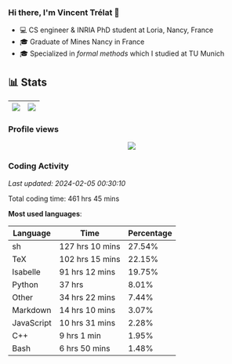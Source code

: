 ### Hi there, I'm Vincent Trélat 👋

-   💻 CS engineer & INRIA PhD student at Loria, Nancy, France
-   🎓 Graduate of Mines Nancy in France
-   🎓 Specialized in _formal methods_ which I studied at TU Munich

## 📊 **Stats**

| <img align="center" src="https://readme-stats.clckblog.space/api?username=VTrelat&show_icons=true&include_all_commits=true&theme=tokyonight&hide_border=true" /> | <img align="center" src="https://readme-stats.clckblog.space/api/top-langs/?username=VTrelat&layout=compact&theme=tokyonight&hide_border=true" /> |
| ---------------------------------------------------------------------------------------------------------------------------------------------------------------- | ------------------------------------------------------------------------------------------------------------------------------------------------- |

### Profile views

<p align="center">
 <img src="https://profile-counter.glitch.me/VTrelat/count.svg" />
</p>

<!--automations-->
### Coding Activity
_Last updated: 2024-02-05 00:30:10_

Total coding time: 461 hrs 45 mins

**Most used languages**:

| Language | Time | Percentage |
| ------------- | ------------- | ------------- |
| sh | 127 hrs 10 mins | 27.54% |
| TeX | 102 hrs 15 mins | 22.15% |
| Isabelle | 91 hrs 12 mins | 19.75% |
| Python | 37 hrs | 8.01% |
| Other | 34 hrs 22 mins | 7.44% |
| Markdown | 14 hrs 10 mins | 3.07% |
| JavaScript | 10 hrs 31 mins | 2.28% |
| C++ | 9 hrs 1 min | 1.95% |
| Bash | 6 hrs 50 mins | 1.48% |

